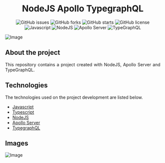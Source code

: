 <div align='justify'>

<div align='center'>

# **NodeJS Apollo TypegraphQL**

</div>

<div align='center'>

![GitHub issues](https://img.shields.io/github/issues/gezielelyon/node_apollo_typegraphql)
![GitHub forks](https://img.shields.io/github/forks/gezielelyon/node_apollo_typegraphql)
![GitHub starts](https://img.shields.io/github/stars/gezielelyon/node_apollo_typegraphql)
![GitHub license](https://img.shields.io/github/license/gezielelyon/node_apollo_typegraphql)
![Javascript](https://img.shields.io/badge/Javascript-Language-yellow)
![NodeJS](https://img.shields.io/badge/NodeJS-Runtime-orange)
![Apollo Server](https://img.shields.io/badge/Apollo-server-purple)
![TypeGraphQL](https://img.shields.io/badge/Type-graphql-pink)

</div>

![Image](https://user-images.githubusercontent.com/48457700/120221567-05a91180-c215-11eb-89d5-f91fdab2a430.png)

## **About the project**
This repository contains a project created with NodeJS, Apollo Server and TypeGraphQL.

## **Technologies**
The technologies used on the project development are listed below.

- [Javascript](https://developer.mozilla.org/pt-BR/docs/Web/JavaScript)
- [Typescript](https://www.typescriptlang.org/)
- [NodeJS](https://nodejs.org/en)
- [Apollo Server](https://www.apollographql.com/docs/apollo-server/)
- [TypegraphQL](https://typegraphql.com/)
</div>

## Images
![Image](https://user-images.githubusercontent.com/48457700/159372918-40aab163-6587-4049-a039-0dc0e0dd7f16.png)
